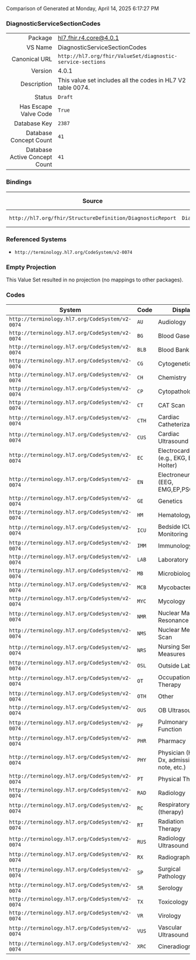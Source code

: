 Comparison of 
Generated at Monday, April 14, 2025 6:17:27 PM

### DiagnosticServiceSectionCodes

|      |     |
| ---: | --- |
| Package | hl7.fhir.r4.core@4.0.1 |
| VS Name | DiagnosticServiceSectionCodes |
| Canonical URL | `http://hl7.org/fhir/ValueSet/diagnostic-service-sections` |
| Version | 4.0.1 |
| Description | This value set includes all the codes in HL7 V2 table 0074. |
| Status | `Draft` |
| Has Escape Valve Code | `True` |
| Database Key | `2387` |
| Database Concept Count | `41` |
| Database Active Concept Count | `41` |
### Bindings

| Source | Element | Binding | Strength | Element Short |
| ------ | ------- | ------- | -------- | ------------- |
| `http://hl7.org/fhir/StructureDefinition/DiagnosticReport` | `DiagnosticReport.category` | `http://hl7.org/fhir/ValueSet/diagnostic-service-sections` | `Example` | Service category |

### Referenced Systems

* `http://terminology.hl7.org/CodeSystem/v2-0074`
### Empty Projection

This Value Set resulted in no projection (no mappings to other packages).

### Codes

| System | Code | Display |
| ------ | ---- | ------- |
| `http://terminology.hl7.org/CodeSystem/v2-0074` | `AU` | Audiology |
| `http://terminology.hl7.org/CodeSystem/v2-0074` | `BG` | Blood Gases |
| `http://terminology.hl7.org/CodeSystem/v2-0074` | `BLB` | Blood Bank |
| `http://terminology.hl7.org/CodeSystem/v2-0074` | `CG` | Cytogenetics |
| `http://terminology.hl7.org/CodeSystem/v2-0074` | `CH` | Chemistry |
| `http://terminology.hl7.org/CodeSystem/v2-0074` | `CP` | Cytopathology |
| `http://terminology.hl7.org/CodeSystem/v2-0074` | `CT` | CAT Scan |
| `http://terminology.hl7.org/CodeSystem/v2-0074` | `CTH` | Cardiac Catheterization |
| `http://terminology.hl7.org/CodeSystem/v2-0074` | `CUS` | Cardiac Ultrasound |
| `http://terminology.hl7.org/CodeSystem/v2-0074` | `EC` | Electrocardiac (e.g., EKG,  EEC, Holter) |
| `http://terminology.hl7.org/CodeSystem/v2-0074` | `EN` | Electroneuro (EEG, EMG,EP,PSG) |
| `http://terminology.hl7.org/CodeSystem/v2-0074` | `GE` | Genetics |
| `http://terminology.hl7.org/CodeSystem/v2-0074` | `HM` | Hematology |
| `http://terminology.hl7.org/CodeSystem/v2-0074` | `ICU` | Bedside ICU Monitoring |
| `http://terminology.hl7.org/CodeSystem/v2-0074` | `IMM` | Immunology |
| `http://terminology.hl7.org/CodeSystem/v2-0074` | `LAB` | Laboratory |
| `http://terminology.hl7.org/CodeSystem/v2-0074` | `MB` | Microbiology |
| `http://terminology.hl7.org/CodeSystem/v2-0074` | `MCB` | Mycobacteriology |
| `http://terminology.hl7.org/CodeSystem/v2-0074` | `MYC` | Mycology |
| `http://terminology.hl7.org/CodeSystem/v2-0074` | `NMR` | Nuclear Magnetic Resonance |
| `http://terminology.hl7.org/CodeSystem/v2-0074` | `NMS` | Nuclear Medicine Scan |
| `http://terminology.hl7.org/CodeSystem/v2-0074` | `NRS` | Nursing Service Measures |
| `http://terminology.hl7.org/CodeSystem/v2-0074` | `OSL` | Outside Lab |
| `http://terminology.hl7.org/CodeSystem/v2-0074` | `OT` | Occupational Therapy |
| `http://terminology.hl7.org/CodeSystem/v2-0074` | `OTH` | Other |
| `http://terminology.hl7.org/CodeSystem/v2-0074` | `OUS` | OB Ultrasound |
| `http://terminology.hl7.org/CodeSystem/v2-0074` | `PF` | Pulmonary Function |
| `http://terminology.hl7.org/CodeSystem/v2-0074` | `PHR` | Pharmacy |
| `http://terminology.hl7.org/CodeSystem/v2-0074` | `PHY` | Physician (Hx. Dx, admission note, etc.) |
| `http://terminology.hl7.org/CodeSystem/v2-0074` | `PT` | Physical Therapy |
| `http://terminology.hl7.org/CodeSystem/v2-0074` | `RAD` | Radiology |
| `http://terminology.hl7.org/CodeSystem/v2-0074` | `RC` | Respiratory Care (therapy) |
| `http://terminology.hl7.org/CodeSystem/v2-0074` | `RT` | Radiation Therapy |
| `http://terminology.hl7.org/CodeSystem/v2-0074` | `RUS` | Radiology Ultrasound |
| `http://terminology.hl7.org/CodeSystem/v2-0074` | `RX` | Radiograph |
| `http://terminology.hl7.org/CodeSystem/v2-0074` | `SP` | Surgical Pathology |
| `http://terminology.hl7.org/CodeSystem/v2-0074` | `SR` | Serology |
| `http://terminology.hl7.org/CodeSystem/v2-0074` | `TX` | Toxicology |
| `http://terminology.hl7.org/CodeSystem/v2-0074` | `VR` | Virology |
| `http://terminology.hl7.org/CodeSystem/v2-0074` | `VUS` | Vascular Ultrasound |
| `http://terminology.hl7.org/CodeSystem/v2-0074` | `XRC` | Cineradiograph |
